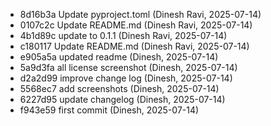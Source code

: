 - 8d16b3a Update pyproject.toml (Dinesh Ravi, 2025-07-14)
- 0107c2c Update README.md (Dinesh Ravi, 2025-07-14)
- 4b1d89c update to 0.1.1 (Dinesh Ravi, 2025-07-14)
- c180117 Update README.md (Dinesh Ravi, 2025-07-14)
- e905a5a updated readme (Dinesh, 2025-07-14)
- 5a9d3fa all license screenshot (Dinesh, 2025-07-14)
- d2a2d99 improve change log (Dinesh, 2025-07-14)
- 5568ec7 add screenshots (Dinesh, 2025-07-14)
- 6227d95 update changelog (Dinesh, 2025-07-14)
- f943e59 first commit (Dinesh, 2025-07-14)